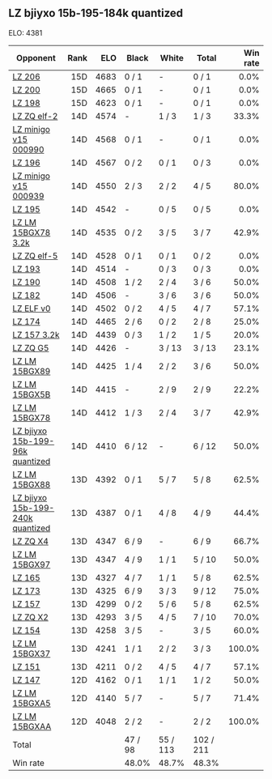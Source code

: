 ## LZ bjiyxo 15b-195-184k quantized ##

ELO: 4381

Opponent | Rank | ELO | Black | White | Total | Win rate
---------|-----:|----:|-------|-------|-------|-------:
[LZ 206](LZ%20206.md) | 15D | 4683 | 0 / 1 | - | 0 / 1 | 0.0%
[LZ 200](LZ%20200.md) | 15D | 4665 | 0 / 1 | - | 0 / 1 | 0.0%
[LZ 198](LZ%20198.md) | 15D | 4623 | 0 / 1 | - | 0 / 1 | 0.0%
[LZ ZQ elf-2](LZ%20ZQ%20elf-2.md) | 14D | 4574 | - | 1 / 3 | 1 / 3 | 33.3%
[LZ minigo v15 000990](LZ%20minigo%20v15%20000990.md) | 14D | 4568 | 0 / 1 | - | 0 / 1 | 0.0%
[LZ 196](LZ%20196.md) | 14D | 4567 | 0 / 2 | 0 / 1 | 0 / 3 | 0.0%
[LZ minigo v15 000939](LZ%20minigo%20v15%20000939.md) | 14D | 4550 | 2 / 3 | 2 / 2 | 4 / 5 | 80.0%
[LZ 195](LZ%20195.md) | 14D | 4542 | - | 0 / 5 | 0 / 5 | 0.0%
[LZ LM 15BGX78 3.2k](LZ%20LM%2015BGX78%203.2k.md) | 14D | 4535 | 0 / 2 | 3 / 5 | 3 / 7 | 42.9%
[LZ ZQ elf-5](LZ%20ZQ%20elf-5.md) | 14D | 4528 | 0 / 1 | 0 / 1 | 0 / 2 | 0.0%
[LZ 193](LZ%20193.md) | 14D | 4514 | - | 0 / 3 | 0 / 3 | 0.0%
[LZ 190](LZ%20190.md) | 14D | 4508 | 1 / 2 | 2 / 4 | 3 / 6 | 50.0%
[LZ 182](LZ%20182.md) | 14D | 4506 | - | 3 / 6 | 3 / 6 | 50.0%
[LZ ELF v0](LZ%20ELF%20v0.md) | 14D | 4502 | 0 / 2 | 4 / 5 | 4 / 7 | 57.1%
[LZ 174](LZ%20174.md) | 14D | 4465 | 2 / 6 | 0 / 2 | 2 / 8 | 25.0%
[LZ 157 3.2k](LZ%20157%203.2k.md) | 14D | 4439 | 0 / 3 | 1 / 2 | 1 / 5 | 20.0%
[LZ ZQ G5](LZ%20ZQ%20G5.md) | 14D | 4426 | - | 3 / 13 | 3 / 13 | 23.1%
[LZ LM 15BGX89](LZ%20LM%2015BGX89.md) | 14D | 4425 | 1 / 4 | 2 / 2 | 3 / 6 | 50.0%
[LZ LM 15BGX5B](LZ%20LM%2015BGX5B.md) | 14D | 4415 | - | 2 / 9 | 2 / 9 | 22.2%
[LZ LM 15BGX78](LZ%20LM%2015BGX78.md) | 14D | 4412 | 1 / 3 | 2 / 4 | 3 / 7 | 42.9%
[LZ bjiyxo 15b-199-96k quantized](LZ%20bjiyxo%2015b-199-96k%20quantized.md) | 14D | 4410 | 6 / 12 | - | 6 / 12 | 50.0%
[LZ LM 15BGX88](LZ%20LM%2015BGX88.md) | 13D | 4392 | 0 / 1 | 5 / 7 | 5 / 8 | 62.5%
[LZ bjiyxo 15b-199-240k quantized](LZ%20bjiyxo%2015b-199-240k%20quantized.md) | 13D | 4387 | 0 / 1 | 4 / 8 | 4 / 9 | 44.4%
[LZ ZQ X4](LZ%20ZQ%20X4.md) | 13D | 4347 | 6 / 9 | - | 6 / 9 | 66.7%
[LZ LM 15BGX97](LZ%20LM%2015BGX97.md) | 13D | 4347 | 4 / 9 | 1 / 1 | 5 / 10 | 50.0%
[LZ 165](LZ%20165.md) | 13D | 4327 | 4 / 7 | 1 / 1 | 5 / 8 | 62.5%
[LZ 173](LZ%20173.md) | 13D | 4325 | 6 / 9 | 3 / 3 | 9 / 12 | 75.0%
[LZ 157](LZ%20157.md) | 13D | 4299 | 0 / 2 | 5 / 6 | 5 / 8 | 62.5%
[LZ ZQ X2](LZ%20ZQ%20X2.md) | 13D | 4293 | 3 / 5 | 4 / 5 | 7 / 10 | 70.0%
[LZ 154](LZ%20154.md) | 13D | 4258 | 3 / 5 | - | 3 / 5 | 60.0%
[LZ LM 15BGX37](LZ%20LM%2015BGX37.md) | 13D | 4241 | 1 / 1 | 2 / 2 | 3 / 3 | 100.0%
[LZ 151](LZ%20151.md) | 13D | 4211 | 0 / 2 | 4 / 5 | 4 / 7 | 57.1%
[LZ 147](LZ%20147.md) | 12D | 4162 | 0 / 1 | 1 / 1 | 1 / 2 | 50.0%
[LZ LM 15BGXA5](LZ%20LM%2015BGXA5.md) | 12D | 4140 | 5 / 7 | - | 5 / 7 | 71.4%
[LZ LM 15BGXAA](LZ%20LM%2015BGXAA.md) | 12D | 4048 | 2 / 2 | - | 2 / 2 | 100.0%
Total | | | 47 / 98 | 55 / 113 | 102 / 211 | 
Win rate| | | 48.0% | 48.7% | 48.3% | 
